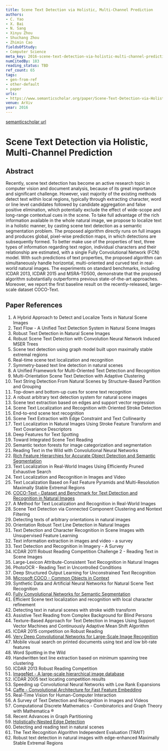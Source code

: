 ```yaml
---
title: Scene Text Detection via Holistic, Multi-Channel Prediction
authors:
- C. Yao
- X. Bai
- N. Sang
- Xinyu Zhou
- Shuchang Zhou
- Zhimin Cao
fieldsOfStudy:
- Computer Science
meta_key: 2016-scene-text-detection-via-holistic-multi-channel-prediction
numCitedBy: 183
reading_status: TBD
ref_count: 65
tags:
- gen-from-ref
- other-default
- paper
urls:
- https://www.semanticscholar.org/paper/Scene-Text-Detection-via-Holistic,-Multi-Channel-Yao-Bai/eb9441455d1a364278cada5f20826582a6633e82?sort=total-citations
venue: ArXiv
year: 2016
---
```


[semanticscholar url](https://www.semanticscholar.org/paper/Scene-Text-Detection-via-Holistic,-Multi-Channel-Yao-Bai/eb9441455d1a364278cada5f20826582a6633e82?sort=total-citations)

# Scene Text Detection via Holistic, Multi-Channel Prediction

## Abstract

Recently, scene text detection has become an active research topic in computer vision and document analysis, because of its great importance and significant challenge. However, vast majority of the existing methods detect text within local regions, typically through extracting character, word or line level candidates followed by candidate aggregation and false positive elimination, which potentially exclude the effect of wide-scope and long-range contextual cues in the scene. To take full advantage of the rich information available in the whole natural image, we propose to localize text in a holistic manner, by casting scene text detection as a semantic segmentation problem. The proposed algorithm directly runs on full images and produces global, pixel-wise prediction maps, in which detections are subsequently formed. To better make use of the properties of text, three types of information regarding text region, individual characters and their relationship are estimated, with a single Fully Convolutional Network (FCN) model. With such predictions of text properties, the proposed algorithm can simultaneously handle horizontal, multi-oriented and curved text in real-world natural images. The experiments on standard benchmarks, including ICDAR 2013, ICDAR 2015 and MSRA-TD500, demonstrate that the proposed algorithm substantially outperforms previous state-of-the-art approaches. Moreover, we report the first baseline result on the recently-released, large-scale dataset COCO-Text.

## Paper References

1. A Hybrid Approach to Detect and Localize Texts in Natural Scene Images
2. Text Flow - A Unified Text Detection System in Natural Scene Images
3. Robust Text Detection in Natural Scene Images
4. Robust Scene Text Detection with Convolution Neural Network Induced MSER Trees
5. Scene text detection using graph model built upon maximally stable extremal regions
6. Real-time scene text localization and recognition
7. Symmetry-based text line detection in natural scenes
8. A Unified Framework for Multi-Oriented Text Detection and Recognition
9. Multi-Orientation Scene Text Detection with Adaptive Clustering
10. Text String Detection From Natural Scenes by Structure-Based Partition and Grouping
11. Top-down and bottom-up cues for scene text recognition
12. A robust arbitrary text detection system for natural scene images
13. Scene text extraction based on edges and support vector regression
14. Scene Text Localization and Recognition with Oriented Stroke Detection
15. End-to-end scene text recognition
16. Scene Text Extraction with Edge Constraint and Text Collinearity
17. Text Localization in Natural Images Using Stroke Feature Transform and Text Covariance Descriptors
18. Deep Features for Text Spotting
19. Toward Integrated Scene Text Reading
20. Semantic texton forests for image categorization and segmentation
21. Reading Text in the Wild with Convolutional Neural Networks
22. [Rich Feature Hierarchies for Accurate Object Detection and Semantic Segmentation](2014-rich-feature-hierarchies-for-accurate-object-detection-and-semantic-segmentation)
23. Text Localization in Real-World Images Using Efficiently Pruned Exhaustive Search
24. Text Localization and Recognition in Images and Video
25. Text Localization Based on Fast Feature Pyramids and Multi-Resolution Maximally Stable Extremal Regions
26. [COCO-Text - Dataset and Benchmark for Text Detection and Recognition in Natural Images](2016-coco-text-dataset-and-benchmark-for-text-detection-and-recognition-in-natural-images)
27. A Method for Text Localization and Recognition in Real-World Images
28. Scene Text Detection via Connected Component Clustering and Nontext Filtering
29. Detecting texts of arbitrary orientations in natural images
30. Orientation Robust Text Line Detection in Natural Images
31. Text Detection and Character Recognition in Scene Images with Unsupervised Feature Learning
32. Text information extraction in images and video - a survey
33. Text Detection and Recognition in Imagery - A Survey
34. ICDAR 2011 Robust Reading Competition Challenge 2 - Reading Text in Scene Images
35. Large-Lexicon Attribute-Consistent Text Recognition in Natural Images
36. PhotoOCR - Reading Text in Uncontrolled Conditions
37. Deep Structured Output Learning for Unconstrained Text Recognition
38. [Microsoft COCO - Common Objects in Context](2014-microsoft-coco-common-objects-in-context)
39. Synthetic Data and Artificial Neural Networks for Natural Scene Text Recognition
40. [Fully Convolutional Networks for Semantic Segmentation](2017-fully-convolutional-networks-for-semantic-segmentation)
41. Efficient Scene text localization and recognition with local character refinement
42. Detecting text in natural scenes with stroke width transform
43. Assistive Text Reading from Complex Background for Blind Persons
44. Texture-Based Approach for Text Detection in Images Using Support Vector Machines and Continuously Adaptive Mean Shift Algorithm
45. ICDAR 2015 competition on Robust Reading
46. [Very Deep Convolutional Networks for Large-Scale Image Recognition](2014-vggnet.md)
47. Mobile visual search on printed documents using text and low bit-rate features
48. Word Spotting in the Wild
49. Handwritten text line extraction based on minimum spanning tree clustering
50. ICDAR 2013 Robust Reading Competition
51. [ImageNet - A large-scale hierarchical image database](2009-imagenet-a-large-scale-hierarchical-image-database)
52. ICDAR 2005 text locating competition results
53. Speeding up Convolutional Neural Networks with Low Rank Expansions
54. [Caffe - Convolutional Architecture for Fast Feature Embedding](2014-caffe-convolutional-architecture-for-fast-feature-embedding)
55. Real-Time Vision for Human-Computer Interaction
56. A Survey of Text Detection and Recognition in Images and Videos
57. Computational Discrete Mathematics - Combinatorics and Graph Theory with Mathematica ®
58. Recent Advances in Graph Partitioning
59. [Holistically-Nested Edge Detection](2015-holistically-nested-edge-detection)
60. Detecting and reading text in natural scenes
61. The Text Recognition Algorithm Independent Evaluation (TRAIT)
62. Robust text detection in natural images with edge-enhanced Maximally Stable Extremal Regions
